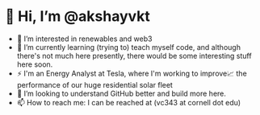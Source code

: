 # 👋 Hi, I’m @akshayvkt
- 👀 I’m interested in renewables and web3
- 🌱 I’m currently learning (trying to) teach myself code, and although there's not much here presently, there would be some interesting stuff here soon.
- ⚡ I'm an Energy Analyst at Tesla, where I'm working to improve📈 the performance of our huge residential solar fleet
- 💞️ I’m looking to understand GitHub better and build more here.
- 📫 How to reach me: I can be reached at (vc343 at cornell dot edu)

<!---
akshayvkt/akshayvkt is a ✨ special ✨ repository because its `README.md` (this file) appears on your GitHub profile.
You can click the Preview link to take a look at your changes.
--->

